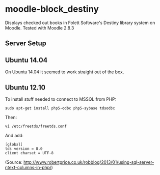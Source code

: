 moodle-block_destiny
=============

Displays checked out books in Folett Software's Destiny library system on Moodle.
Tested with Moodle 2.8.3

Server Setup
-------------

## Ubuntu 14.04
On Ubuntu 14.04 it seemed to work straight out of the box.


## Ubuntu 12.10
To install stuff needed to connect to MSSQL from PHP:
```
sudo apt-get install php5-odbc php5-sybase tdsodbc
```

Then:
```
vi /etc/freetds/freetds.conf
```

And add:

```
[global]
tds version = 8.0
client charset = UTF-8
```

(Source: http://www.robertprice.co.uk/robblog/2013/01/using-sql-server-ntext-columns-in-php/)
